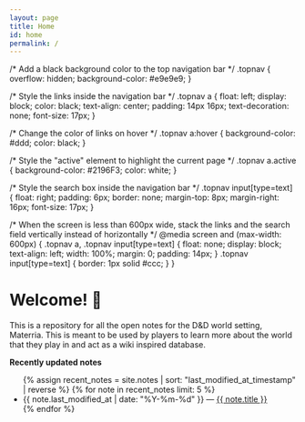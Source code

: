 ```yaml
---
layout: page
title: Home
id: home
permalink: /
---
```


/* Add a black background color to the top navigation bar */
.topnav {
  overflow: hidden;
  background-color: #e9e9e9;
}

/* Style the links inside the navigation bar */
.topnav a {
  float: left;
  display: block;
  color: black;
  text-align: center;
  padding: 14px 16px;
  text-decoration: none;
  font-size: 17px;
}

/* Change the color of links on hover */
.topnav a:hover {
  background-color: #ddd;
  color: black;
}

/* Style the "active" element to highlight the current page */
.topnav a.active {
  background-color: #2196F3;
  color: white;
}

/* Style the search box inside the navigation bar */
.topnav input[type=text] {
  float: right;
  padding: 6px;
  border: none;
  margin-top: 8px;
  margin-right: 16px;
  font-size: 17px;
}

/* When the screen is less than 600px wide, stack the links and the search field vertically instead of horizontally */
@media screen and (max-width: 600px) {
  .topnav a, .topnav input[type=text] {
    float: none;
    display: block;
    text-align: left;
    width: 100%;
    margin: 0;
    padding: 14px;
  }
  .topnav input[type=text] {
    border: 1px solid #ccc;
  }
}

# Welcome! 🌱

This is a repository for all the open notes for the D&D world setting, Materria. This is meant to be used by players to learn more about the world that they play in and act as a wiki inspired database.

<strong>Recently updated notes</strong>

<ul>
  {% assign recent_notes = site.notes | sort: "last_modified_at_timestamp" | reverse %}
  {% for note in recent_notes limit: 5 %}
    <li>
      {{ note.last_modified_at | date: "%Y-%m-%d" }} — <a class="internal-link" href="{{ note.url }}">{{ note.title }}</a>
    </li>
  {% endfor %}
</ul>

<style>
  .wrapper {
    max-width: 46em;
  }
</style>
